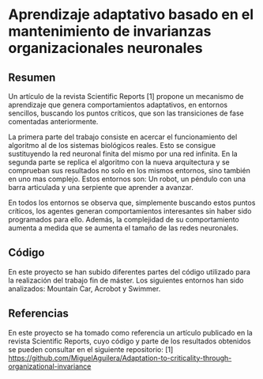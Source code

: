 # Aprendizaje adaptativo basado en el mantenimiento de invarianzas organizacionales neuronales

## Resumen
Un artículo de la revista Scientific Reports [1] propone un mecanismo de aprendizaje que genera comportamientos adaptativos, en entornos sencillos, buscando los puntos críticos, que son las transiciones de fase comentadas anteriormente.

La primera parte del trabajo consiste en acercar el funcionamiento del algoritmo al de los sistemas biológicos reales. Esto se consigue sustituyendo la red neuronal finita del mismo por una red infinita. En la segunda parte se replica el algoritmo con la nueva arquitectura y se comprueban sus resultados no solo en los mismos entornos, sino también en uno mas complejo. Estos entornos son: Un robot, un péndulo con una barra articulada y una serpiente que aprender a avanzar.

En todos los entornos se observa que, simplemente buscando estos puntos críticos, los agentes generan comportamientos interesantes sin haber sido programados para ello. Además, la complejidad de su comportamiento aumenta a medida que se aumenta el tamaño de las redes neuronales.

## Código
En este proyecto se han subido diferentes partes del código utilizado para la realización del trabajo fin de máster. Los siguientes entornos han sido analizados: Mountain Car, Acrobot y Swimmer.

## Referencias
En este proyecto se ha tomado como referencia un artículo publicado en la revista Scientific Reports, cuyo código y parte de los resultados obtenidos se pueden consultar en el siguiente repositorio: [1] https://github.com/MiguelAguilera/Adaptation-to-criticality-through-organizational-invariance
